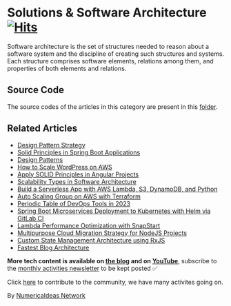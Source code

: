 # Solutions & Software Architecture&nbsp;[![Hits](https://hits.seeyoufarm.com/api/count/incr/badge.svg?url=https%3A%2F%2Fgithub.com%2Fnumerica-ideas%2Fcommunity%2Ftree%2Fmaster%2Farchitecture&count_bg=%2379C83D&title_bg=%23555555&icon=&icon_color=%23E7E7E7&title=hits&edge_flat=false)](https://numericaideas.com/blog/category/tech/architecture)

Software architecture is the set of structures needed to reason about a software system and the discipline of creating such structures and systems. Each structure comprises software elements, relations among them, and properties of both elements and relations.

## Source Code
The source codes of the articles in this category are present in this [folder](./).

## Related Articles
<!-- TAG-POSTS-LIST:START -->
- [Design Pattern Strategy](https://numericaideas.com/blog/design-pattern-strategy/)
- [Solid Principles in Spring Boot Applications](https://numericaideas.com/blog/solid-principles-in-spring-boot/)
- [Design Patterns](https://numericaideas.com/blog/design-patterns/)
- [How to Scale WordPress on AWS](https://numericaideas.com/blog/aws-scale-wordpress/)
- [Apply SOLID Principles in Angular Projects](https://numericaideas.com/blog/solid-principles-in-angular-cheat-sheet/)
- [Scalability Types in Software Architecture](https://numericaideas.com/blog/scalability-types/)
- [Build a Serverless App with AWS Lambda, S3, DynamoDB, and Python](https://numericaideas.com/blog/aws-serverless-web-application/)
- [Auto Scaling Group on AWS with Terraform](https://numericaideas.com/blog/auto-scaling-group-on-aws-with-terraform/)
- [Periodic Table of DevOps Tools in 2023](https://numericaideas.com/blog/devops-periodic-table/)
- [Spring Boot Microservices Deployment to Kubernetes with Helm via GitLab CI](https://numericaideas.com/blog/springboot-microservices-deployment-kubernetes-helm-gitlabci/)
- [Lambda Performance Optimization with SnapStart](https://numericaideas.com/blog/lambda-performance-improvement-with-snapstart/)
- [Multipurpose Cloud Migration Strategy for NodeJS Projects](https://numericaideas.com/blog/multipurpose-cloud-migration-nodejs/)
- [Custom State Management Architecture using RxJS](https://numericaideas.com/blog/custom-rxjs-store-architecture/)
- [Fastest Blog Architecture](https://numericaideas.com/blog/fastest-blog-architecture/)
<!-- TAG-POSTS-LIST:END -->

**More tech content is available on [the blog](https://numericaideas.com/blog/) and on [YouTube](https://www.youtube.com/@numericaideas/channels?sub_confirmation=1)**, subscribe to the [monthly activities newsletter](https://numericaideas.com/blog/category/news/) to be kept posted ✅

Click [here](https://numericaideas.com/#activities) to contribute to the community, we have many activites going on.

By [NumericaIdeas Network](https://numericaideas.com)
